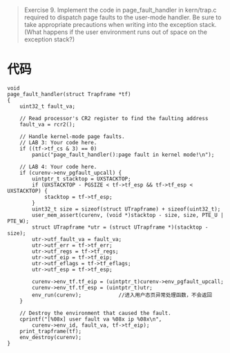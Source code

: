 >Exercise 9. Implement the code in page_fault_handler in kern/trap.c required to dispatch page faults to the user-mode handler. Be sure to take appropriate precautions when writing into the exception stack. (What happens if the user environment runs out of space on the exception stack?)

# 代码

```
void
page_fault_handler(struct Trapframe *tf)
{
    uint32_t fault_va;

    // Read processor's CR2 register to find the faulting address
    fault_va = rcr2();

    // Handle kernel-mode page faults.
    // LAB 3: Your code here.
    if ((tf->tf_cs & 3) == 0)
        panic("page_fault_handler():page fault in kernel mode!\n");

    // LAB 4: Your code here.
    if (curenv->env_pgfault_upcall) {
        uintptr_t stacktop = UXSTACKTOP;
        if (UXSTACKTOP - PGSIZE < tf->tf_esp && tf->tf_esp < UXSTACKTOP) {
            stacktop = tf->tf_esp;
        }
        uint32_t size = sizeof(struct UTrapframe) + sizeof(uint32_t);
        user_mem_assert(curenv, (void *)stacktop - size, size, PTE_U | PTE_W);
        struct UTrapframe *utr = (struct UTrapframe *)(stacktop - size);
        utr->utf_fault_va = fault_va;
        utr->utf_err = tf->tf_err;
        utr->utf_regs = tf->tf_regs;
        utr->utf_eip = tf->tf_eip;
        utr->utf_eflags = tf->tf_eflags;
        utr->utf_esp = tf->tf_esp;              

        curenv->env_tf.tf_eip = (uintptr_t)curenv->env_pgfault_upcall;
        curenv->env_tf.tf_esp = (uintptr_t)utr;
        env_run(curenv);            //进入用户态页异常处理函数，不会返回
    }

    // Destroy the environment that caused the fault.
    cprintf("[%08x] user fault va %08x ip %08x\n",
        curenv->env_id, fault_va, tf->tf_eip);
    print_trapframe(tf);
    env_destroy(curenv);
}
```